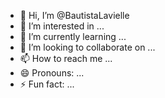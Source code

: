 - 👋 Hi, I’m @BautistaLavielle
- 👀 I’m interested in ...
- 🌱 I’m currently learning ...
- 💞️ I’m looking to collaborate on ...
- 📫 How to reach me ...
- 😄 Pronouns: ...
- ⚡ Fun fact: ...

<!---
BautistaLavielle/BautistaLavielle is a ✨ special ✨ repository because its `README.md` (this file) appears on your GitHub profile.
You can click the Preview link to take a look at your changes.
--->
